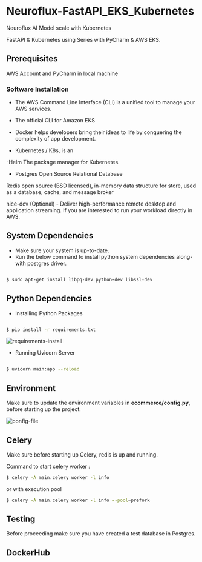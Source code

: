 # Neuroflux-FastAPI_EKS_Kubernetes
Neuroflux AI Model scale with Kubernetes

FastAPI & Kubernetes using Series with PyCharm & AWS EKS.

## Prerequisites 
AWS Account and PyCharm in local machine

### Software Installation

- The AWS Command Line Interface (CLI) is a unified tool to manage your AWS services.


- The official CLI for Amazon EKS


- Docker helps developers bring their ideas to life by conquering the complexity of app development.


- Kubernetes / K8s, is an 


-Helm  The package manager for Kubernetes.


- Postgres Open Source Relational Database


Redis open source (BSD licensed), in-memory data structure for store, used as a database, cache, and message broker


nice-dcv (Optional) - Deliver high-performance remote desktop and application streaming. If 
you are interested to run your workload directly in AWS.

## System Dependencies

- Make sure your system is up-to-date.
- Run the below command to install python system 
dependencies along-with postgres driver.

```bash

$ sudo apt-get install libpq-dev python-dev libssl-dev

```



## Python Dependencies

- Installing Python Packages

```bash

$ pip install -r requirements.txt

```

![requirements-install](./misc/images/requirements.gif)

- Running Uvicorn Server

```bash

$ uvicorn main:app --reload

```

## Environment

Make sure to update the environment variables in **ecommerce/config.py**, before starting up the project.


![config-file](./misc/images/env_file.png)



## Celery

Make sure before starting up Celery, redis is up and running.

Command to start celery worker :

```bash
$ celery -A main.celery worker -l info
```
or with execution pool
```bash
$ celery -A main.celery worker -l info --pool=prefork
```



## Testing

Before proceeding make sure you have created a test database in Postgres.




## DockerHub

